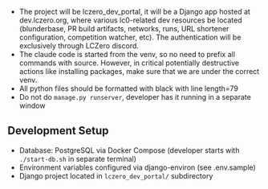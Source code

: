 - The project will be lczero_dev_portal, it will be a Django app hosted at dev.lczero.org, where various lc0-related dev resources be located (blunderbase, PR build artifacts, networks, runs, URL shortener configuration, competition watcher, etc). The authentication will be exclusively through LCZero discord.
- The claude code is started from the venv, so no need to prefix all commands with source. However, in critical potentially destructive actions like installing packages, make sure that we are under the correct venv.
- All python files should be formatted with black with line length=79
- Do not do `manage.py runserver`, developer has it running in a separate window

## Development Setup
- Database: PostgreSQL via Docker Compose (developer starts with `./start-db.sh` in separate terminal)
- Environment variables configured via django-environ (see .env.sample)
- Django project located in `lczero_dev_portal/` subdirectory